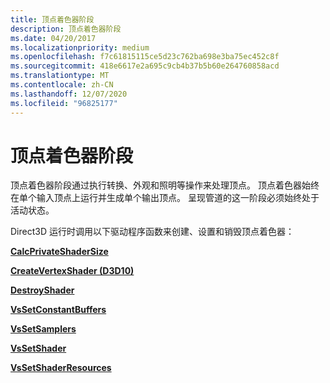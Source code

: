 ```yaml
---
title: 顶点着色器阶段
description: 顶点着色器阶段
ms.date: 04/20/2017
ms.localizationpriority: medium
ms.openlocfilehash: f7c61815115ce5d23c762ba698e3ba75ec452c8f
ms.sourcegitcommit: 418e6617e2a695c9cb4b37b5b60e264760858acd
ms.translationtype: MT
ms.contentlocale: zh-CN
ms.lasthandoff: 12/07/2020
ms.locfileid: "96825177"
---
```

# <a name="vertex-shader-stage"></a>顶点着色器阶段


顶点着色器阶段通过执行转换、外观和照明等操作来处理顶点。 顶点着色器始终在单个输入顶点上运行并生成单个输出顶点。 呈现管道的这一阶段必须始终处于活动状态。

Direct3D 运行时调用以下驱动程序函数来创建、设置和销毁顶点着色器：

[**CalcPrivateShaderSize**](/windows-hardware/drivers/ddi/d3d10umddi/nc-d3d10umddi-pfnd3d10ddi_calcprivateshadersize)

[**CreateVertexShader (D3D10)**](/windows-hardware/drivers/ddi/d3d10umddi/nc-d3d10umddi-pfnd3d10ddi_createvertexshader)

[**DestroyShader**](/windows-hardware/drivers/ddi/d3d10umddi/nc-d3d10umddi-pfnd3d10ddi_destroyshader)

[**VsSetConstantBuffers**](/windows-hardware/drivers/ddi/d3d10umddi/nc-d3d10umddi-pfnd3d10ddi_setconstantbuffers)

[**VsSetSamplers**](/windows-hardware/drivers/ddi/d3d10umddi/nc-d3d10umddi-pfnd3d10ddi_setsamplers)

[**VsSetShader**](/windows-hardware/drivers/ddi/d3d10umddi/nc-d3d10umddi-pfnd3d10ddi_setshader)

[**VsSetShaderResources**](/windows-hardware/drivers/ddi/d3d10umddi/nc-d3d10umddi-pfnd3d10ddi_setshaderresources)

 

